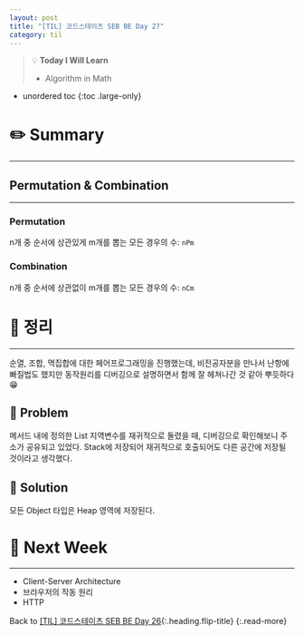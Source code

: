 ```yaml
---
layout: post
title: "[TIL] 코드스테이츠 SEB BE Day 27"
category: til
---
```

> 💡 **Today I Will Learn**
>
> * Algorithm in Math

* unordered toc
{:toc .large-only}

# ✏️ Summary
***

## Permutation & Combination
***

### Permutation

n개 중 순서에 상관있게 m개를 뽑는 모든 경우의 수: `nPm`

### Combination

n개 중 순서에 상관없이 m개를 뽑는 모든 경우의 수: `nCm`

# 📌 정리
***

순열, 조합, 멱집합에 대한 페어프로그래밍을 진행했는데, 비전공자분을 만나서 난항에 빠질법도 했지만 동작원리를 디버깅으로 설명하면서 함께 잘 헤쳐나간 것 같아 뿌듯하다😁

## 👿 Problem

메서드 내에 정의한 List 지역변수를 재귀적으로 돌렸을 때, 디버깅으로 확인해보니 주소가 공유되고 있었다. Stack에 저장되어 재귀적으로 호출되어도 다른 공간에 저장될 것이라고 생각했다.

## 👼 Solution

모든 Object 타입은 Heap 영역에 저장된다.

# 🎯 Next Week
***

* Client-Server Architecture
* 브라우저의 작동 원리
* HTTP

Back to [[TIL] 코드스테이츠 SEB BE Day 26](220602-til){:.heading.flip-title}
{:.read-more}
